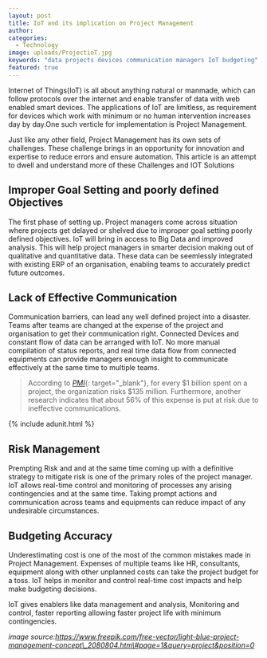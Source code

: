 ```yaml
---
layout: post
title: IoT and its implication on Project Management
author:
categories:
  - Technology
image: uploads/ProjectioT.jpg
keywords: "data projects devices communication managers IoT budgeting"
featured: true
---
```


Internet of Things(IoT) is all about anything natural or manmade, which can follow protocols over the internet and enable transfer of data with web enabled smart devices. The applications of IoT are limitless, as requirement for devices which work with minimum or no human intervention increases day by day.One such verticle for implementation is Project Management.

Just like any other field, Project Management has its own sets of challenges. These challenge brings in an opportunity for innovation and expertise to reduce errors and ensure automation. This article is an attempt to dwell and understand more of these Challenges and IOT Solutions

## Improper Goal Setting and poorly defined Objectives

The first phase of setting up. Project managers come across situation where projects get delayed or shelved due to improper goal setting poorly defined objectives. IoT will bring in access to Big Data and improved analysis. This will help project managers in smarter decision making out of qualitative and quantitative data. These data can be seemlessly integrated with existing ERP of an organisation, enabling teams to accurately predict future outcomes.

## Lack of Effective Communication

Communication barriers, can lead any well defined project into a disaster. Teams after teams are changed at the expense of the project and organisation to get their communication right. Connected Devices and constant flow of data can be arranged with IoT. No more manual compilation of status reports, and real time data flow from connected equipments can provide managers enough insight to communicate effectively at the same time to multiple teams.

> According to [*PMI*](https://www.pmi.org/-/media/pmi/documents/public/pdf/learning/thought-leadership/pulse/the-essential-role-of-communications.pdf){: target="_blank"}, for every $1 billion spent on a project, the organization risks $135 million. Furthermore, another research indicates that about 56% of this expense is put at risk due to ineffective communications.

{% include adunit.html %}

## Risk Management

Prempting Risk and and at the same time coming up with a definitive strategy to mitigate risk is one of the primary roles of the project manager. IoT allows real-time control and monitoring of processes any arising contingencies and at the same time. Taking prompt actions and communication across teams and equipments can reduce impact of any undesirable circumstances.

## Budgeting Accuracy

Underestimating cost is one of the most of the common mistakes made in Project Management. Expenses of multiple teams like HR, consultants, equipment along with other unplanned costs can take the project budget for a toss. IoT helps in monitor and control real-time cost impacts and help make budgeting decisions.

IoT gives enablers like data management and analysis, Monitoring and control, faster reporting allowing faster project life with minimum contingencies.

*image source:https://www.freepik.com/free-vector/light-blue-project-management-concept\_2080804.htm\#page=1&query=project&position=0*